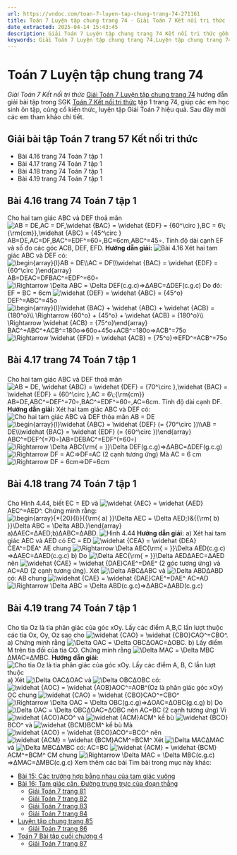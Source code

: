 ```yaml
---
url: https://vndoc.com/toan-7-luyen-tap-chung-trang-74-271161
title: Toán 7 Luyện tập chung trang 74 - Giải Toán 7 Kết nối tri thức - VnDoc.com
date_extracted: 2025-04-14 15:43:45
description: Giải Toán 7 Luyện tập chung trang 74 Kết nối tri thức gồm lời giải chi tiết cho từng bài tập trong SGK Toán 7 cho các em học sinh tham khảo luyện Giải Toán 7 hiệu quả.
keywords: Giải Toán 7 Luyện tập chung trang 74,Luyện tập chung trang 74,Giải Toán 7 kết nối tri thức Luyện tập chung trang 74,toán lớp 7 kết nối tri thức,toán 7,toán lớp 7,giải toán lớp 7,giải toán 7,toán 7 kết nối tri thức,giải toán 7 tập 1 kết nối tri thức,sgk toán 7 kết nối tri thức,giải toán 7 trang 74,luyện tập chung lớp 7 trang 74,luyện tập chung trang 74 lớp 7,toán 7 luyện tập chung trang 74,toán lớp 7 luyện tập chung trang 74
---
```


# Toán 7 Luyện tập chung trang 74
 _Giải Toán 7 Kết nối tri thức_
[Giải Toán 7 Luyện tập chung trang 74](<https://vndoc.com/toan-7-luyen-tap-chung-trang-74-271161>) hướng dẫn giải bài tập trong SGK [Toán 7 Kết nối tri thức](<https://vndoc.com/toan-7-tap-1-kntt>) tập 1 trang 74, giúp các em học sinh ôn tập, củng cố kiến thức, luyện tập Giải Toán 7 hiệu quả. Sau đây mời các em tham khảo chi tiết.
## Giải bài tập Toán 7 trang 57 Kết nối tri thức
  * Bài 4.16 trang 74 Toán 7 tập 1
  * Bài 4.17 trang 74 Toán 7 tập 1
  * Bài 4.18 trang 74 Toán 7 tập 1
  * Bài 4.19 trang 74 Toán 7 tập 1

## Bài 4.16 trang 74 Toán 7 tập 1
Cho hai tam giác ABC và DEF thoả mãn ![AB = DE,AC = DF,\\widehat {BAC} = \\widehat {EDF} = {60^\\circ },BC = 6\\;{\\rm{cm}},\\widehat {ABC} = {45^\\circ }](https://i.vdoc.vn/data/image/blank.png)AB=DE,AC=DF,BAC^=EDF^=60∘,BC=6cm,ABC^=45∘. Tính độ dài cạnh EF và số đo các góc ACB, DEF, EFD.
**Hướng dẫn giải:**
![Bài 4.16](https://i.vdoc.vn/data/image/2023/11/22/Luyen-tap-1.jpg)
Xét hai tam giác ABC và DEF có:
![\\begin{array}{l}AB = DE\\\\AC = DF\\\\\\widehat {BAC} = \\widehat {EDF} = {60^\\circ }\\end{array}](https://i.vdoc.vn/data/image/blank.png)AB=DEAC=DFBAC^=EDF^=60∘
![\\Rightarrow \\Delta ABC = \\Delta DEF\(c.g.c\)](https://i.vdoc.vn/data/image/blank.png)⇒ΔABC=ΔDEF\(c.g.c\)
Do đó:
EF = BC = 6cm
![\\widehat {DEF} = \\widehat {ABC} = {45^o}](https://i.vdoc.vn/data/image/blank.png)DEF^=ABC^=45o
![\\begin{array}{l}\\widehat {BAC} + \\widehat {ABC} + \\widehat {ACB} = {180^o}\\\\ \\Rightarrow {60^o} + {45^o} + \\widehat {ACB} = {180^o}\\\\ \\Rightarrow \\widehat {ACB} = {75^o}\\end{array}](https://i.vdoc.vn/data/image/blank.png)BAC^+ABC^+ACB^=180o⇒60o+45o+ACB^=180o⇒ACB^=75o
![\\Rightarrow \\widehat {EFD} = \\widehat {ACB} = {75^o}](https://i.vdoc.vn/data/image/blank.png)⇒EFD^=ACB^=75o
## Bài 4.17 trang 74 Toán 7 tập 1
### 
Cho hai tam giác ABC và DEF thoả mãn ![AB = DE, \\widehat {ABC} = \\widehat {DEF} = {70^\\circ },\\widehat {BAC} = \\widehat {EDF} = {60^\\circ },AC = 6\\;{\\rm{cm}}](https://i.vdoc.vn/data/image/blank.png)AB=DE,ABC^=DEF^=70∘,BAC^=EDF^=60∘,AC=6cm.
Tính độ dài cạnh DF.
**Hướng dẫn giải:**
Xét hai tam giác ABC và DEF có:
![Cho hai tam giác ABC và DEF thỏa mãn AB = DE](https://i.vdoc.vn/data/image/2022/07/18/bai-4-17-trang-74-toan-lop-7-tap-1.png)
![\\begin{array}{l}\\widehat {ABC} = \\widehat {DEF} \(= {70^\\circ }\)\\\\AB = DE\\\\\\widehat {BAC} = \\widehat {EDF} \(= {60^\\circ }\)\\end{array}](https://i.vdoc.vn/data/image/blank.png)ABC^=DEF^\(=70∘\)AB=DEBAC^=EDF^\(=60∘\)
![\\Rightarrow \\Delta ABC{\\rm{  = }}\\Delta DEF\(g.c.g\)](https://i.vdoc.vn/data/image/blank.png)⇒ΔABC=ΔDEF\(g.c.g\)
![\\Rightarrow DF = AC](https://i.vdoc.vn/data/image/blank.png)⇒DF=AC \(2 cạnh tương ứng\)
Mà AC = 6 cm
![\\Rightarrow DF = 6cm](https://i.vdoc.vn/data/image/blank.png)⇒DF=6cm
## Bài 4.18 trang 74 Toán 7 tập 1
### 
Cho Hình 4.44, biết EC = ED và ![\\widehat {AEC} = \\widehat {AED}](https://i.vdoc.vn/data/image/blank.png)AEC^=AED^. Chứng minh rằng:
![\\begin{array}{*{20}{l}}{{\\rm{ a\) }}\\Delta AEC = \\Delta AED;}&{{\\rm{ b\) }}\\Delta ABC = \\Delta ABD.}\\end{array}](https://i.vdoc.vn/data/image/blank.png)a\)ΔAEC=ΔAED;b\)ΔABC=ΔABD.
![Hình 4.44](https://i.vdoc.vn/data/image/2023/11/22/Luyen-tap-2.jpg)
**Hướng dẫn giải:**
a\) Xét hai tam giác AEC và AED có
EC = ED
![\\widehat {CEA} = \\widehat {DEA}](https://i.vdoc.vn/data/image/blank.png)CEA^=DEA^
AE chung
![\\Rightarrow \\Delta AEC{\\rm{  =  }}\\Delta AED\(c.g.c\)](https://i.vdoc.vn/data/image/blank.png)⇒ΔAEC=ΔAED\(c.g.c\)
b\) Do ![\\Delta AEC{\\rm{  =  }}\\Delta AED](https://i.vdoc.vn/data/image/blank.png)ΔAEC=ΔAED nên ![\\widehat {CAE} = \\widehat {DAE}](https://i.vdoc.vn/data/image/blank.png)CAE^=DAE^ \(2 góc tương ứng\) và AC=AD \(2 cạnh tương ứng\).
Xét ![\\Delta ABC](https://i.vdoc.vn/data/image/blank.png)ΔABC và ![\\Delta ABD](https://i.vdoc.vn/data/image/blank.png)ΔABD có:
AB chung
![\\widehat {CAE} = \\widehat {DAE}](https://i.vdoc.vn/data/image/blank.png)CAE^=DAE^
AC=AD
![\\Rightarrow \\Delta ABC = \\Delta ABD\(c.g.c\)](https://i.vdoc.vn/data/image/blank.png)⇒ΔABC=ΔABD\(c.g.c\)
## Bài 4.19 trang 74 Toán 7 tập 1
### 
Cho tia Oz là tia phân giác của góc xOy. Lấy các điểm A,B,C lần lượt thuộc các tia Ox, Oy, Oz sao cho ![\\widehat {CAO} = \\widehat {CBO}](https://i.vdoc.vn/data/image/blank.png)CAO^=CBO^.
a\) Chứng minh rằng ![\\Delta OAC = \\Delta OBC](https://i.vdoc.vn/data/image/blank.png)ΔOAC=ΔOBC.
b\) Lấy điểm M trên tia đối của tia CO. Chứng minh rằng ![\\Delta MAC = \\Delta MBC](https://i.vdoc.vn/data/image/blank.png)ΔMAC=ΔMBC.
**Hướng dẫn giải:**
![Cho tia Oz là tia phân giác của góc xOy. Lấy các điểm A, B, C lần lượt thuộc](https://i.vdoc.vn/data/image/2022/07/18/bai-4-19-trang-74-toan-lop-7-tap-1-2.png)
a\) Xét ![\\Delta OAC](https://i.vdoc.vn/data/image/blank.png)ΔOAC và ![\\Delta OBC](https://i.vdoc.vn/data/image/blank.png)ΔOBC có:
![\\widehat {AOC} = \\widehat {AOB}](https://i.vdoc.vn/data/image/blank.png)AOC^=AOB^\(Oz là phân giác góc xOy\)
OC chung
![\\widehat {CAO} = \\widehat {CBO}](https://i.vdoc.vn/data/image/blank.png)CAO^=CBO^
![\\Rightarrow \\Delta OAC = \\Delta OBC\(g.c.g\)](https://i.vdoc.vn/data/image/blank.png)⇒ΔOAC=ΔOBC\(g.c.g\)
b\) Do ![\\Delta OAC = \\Delta OBC](https://i.vdoc.vn/data/image/blank.png)ΔOAC=ΔOBC nên AC=BC \(2 cạnh tương ứng\)
Vì ![\\widehat {ACO}](https://i.vdoc.vn/data/image/blank.png)ACO^ và ![\\widehat {ACM}](https://i.vdoc.vn/data/image/blank.png)ACM^ kề bù
![\\widehat {BCO}](https://i.vdoc.vn/data/image/blank.png)BCO^ và ![\\widehat {BCM}](https://i.vdoc.vn/data/image/blank.png)BCM^ kề bù
Mà ![\\widehat {ACO} = \\widehat {BCO}](https://i.vdoc.vn/data/image/blank.png)ACO^=BCO^ nên ![\\widehat {ACM} = \\widehat {BCM}](https://i.vdoc.vn/data/image/blank.png)ACM^=BCM^
Xét ![\\Delta MAC](https://i.vdoc.vn/data/image/blank.png)ΔMAC và ![\\Delta MBC](https://i.vdoc.vn/data/image/blank.png)ΔMBC có:
AC=BC
![\\widehat {ACM} = \\widehat {BCM}](https://i.vdoc.vn/data/image/blank.png)ACM^=BCM^
CM chung
![\\Rightarrow \\Delta MAC = \\Delta MBC\(c.g.c\)](https://i.vdoc.vn/data/image/blank.png)⇒ΔMAC=ΔMBC\(c.g.c\)
Xem thêm các bài Tìm bài trong mục này khác:
  * [Bài 15: Các trường hợp bằng nhau của tam giác vuông](</toan-7-bai-15-cac-truong-hop-bang-nhau-cua-tam-giac-vuong-271162>)
  * [Bài 16: Tam giác cân. Đường trung trực của đoạn thẳng](</toan-7-bai-16-tam-giac-can-duong-trung-truc-cua-doan-thang-271165>)
    * [Giải Toán 7 trang 81 ](</giai-toan-7-trang-81-tap-1-ket-noi-tri-thuc-332155>)
    * [Giải Toán 7 trang 82](</giai-toan-7-trang-82-tap-1-ket-noi-tri-thuc-332156>)
    * [Giải Toán 7 trang 83 ](</giai-toan-7-trang-83-tap-1-ket-noi-tri-thuc-332161>)
    * [Giải Toán 7 trang 84 ](</giai-toan-7-trang-84-tap-1-ket-noi-tri-thuc-332165>)
  * [Luyện tập chung trang 85](</toan-7-luyen-tap-chung-trang-85-271167>)
    * [Giải Toán 7 trang 86 ](</giai-toan-7-trang-86-tap-1-ket-noi-tri-thuc-332181>)
  * [Toán 7 Bài tập cuối chương 4](</giai-toan-7-bai-tap-cuoi-chuong-4-271170>)
    * [Giải Toán 7 trang 87 ](</giai-toan-7-trang-87-tap-1-ket-noi-tri-thuc-332185>)

